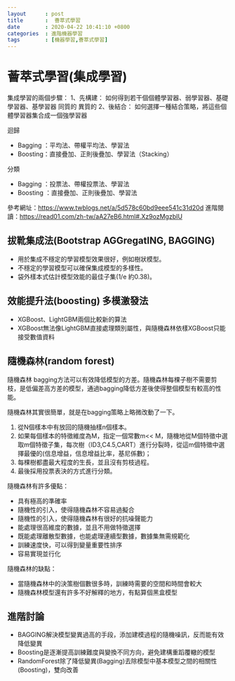 ```yaml
---
layout      : post
title       :  薈萃式學習
date        : 2020-04-22 10:41:10 +0800
categories  : 進階機器學習
tags        : [機器學習,薈萃式學習]
---
```


# 薈萃式學習(集成學習)

集成學習的兩個步驟：
1、先構建： 如何得到若干個個體學習器、弱學習器、基礎學習器、基學習器
同質的 異質的
2、後結合： 如何選擇一種結合策略，將這些個體學習器集合成一個強學習器

迴歸
- Bagging ：平均法、帶權平均法、學習法
- Boosting：直接疊加、正則後疊加、學習法（Stacking）

分類
- Bagging ：投票法、帶權投票法、學習法
- Boosting ：直接疊加、正則後疊加、學習法

參考網址：<https://www.twblogs.net/a/5d578c60bd9eee541c31d20d>
進階閱讀：<https://read01.com/zh-tw/aA27eB6.html#.Xz9ozMgzbIU>


## 拔靴集成法(Bootstrap AGGregatING,  BAGGING)

- 用於集成不穩定的學習模型效果很好，例如樹狀模型。
- 不穩定的學習模型可以確保集成模型的多樣性。
- 袋外樣本式估計模型效能的最佳子集(1/e 約0.38)。


## 效能提升法(boosting) 多模激發法
- XGBoost、LightGBM兩個比較新的算法
- XGBoost無法像LightGBM直接處理類別屬性，與隨機森林依樣XGBoost只能接受數值資料


## 隨機森林(random forest)
隨機森林
bagging方法可以有效降低模型的方差。隨機森林每棵子樹不需要剪枝，是低偏差高方差的模型，通過bagging降低方差後使得整個模型有較高的性能。

隨機森林其實很簡單，就是在bagging策略上略微改動了一下。

1. 從N個樣本中有放回的隨機抽樣n個樣本。
2. 如果每個樣本的特徵維度為M，指定一個常數m<< M，隨機地從M個特徵中選取m個特徵子集，每次樹（ID3,C4.5,CART）進行分裂時，從這m個特徵中選擇最優的(信息增益，信息增益比率，基尼係數)；
3. 每棵樹都盡最大程度的生長，並且沒有剪枝過程。
4. 最後採用投票表決的方式進行分類。

隨機森林有許多優點：

- 具有極高的準確率
- 隨機性的引入，使得隨機森林不容易過擬合
- 隨機性的引入，使得隨機森林有很好的抗噪聲能力
- 能處理很高維度的數據，並且不用做特徵選擇
- 既能處理離散型數據，也能處理連續型數據，數據集無需規範化
- 訓練速度快，可以得到變量重要性排序
- 容易實現並行化

隨機森林的缺點：
- 當隨機森林中的決策樹個數很多時，訓練時需要的空間和時間會較大
- 隨機森林模型還有許多不好解釋的地方，有點算個黑盒模型


## 進階討論

- BAGGING解決模型變異過高的手段，添加建模過程的隨機噪訊，反而能有效降低變異
- Boosting是逐漸提高訓練難度與變換不同方向，避免建構重蹈覆轍的模型
- RandomForest除了降低變異(Bagging)去除模型中基本模型之間的相關性(Boosting)，雙向改善
